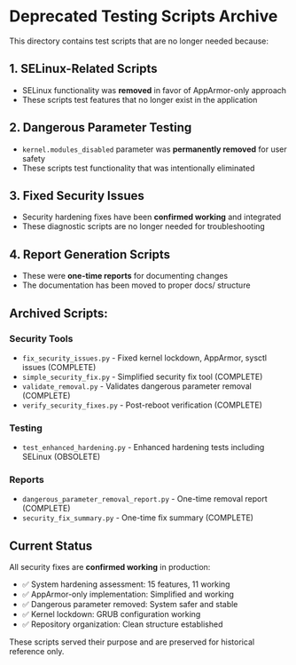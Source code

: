 # Deprecated Testing Scripts Archive

This directory contains test scripts that are no longer needed because:

## 1. **SELinux-Related Scripts**
- SELinux functionality was **removed** in favor of AppArmor-only approach
- These scripts test features that no longer exist in the application

## 2. **Dangerous Parameter Testing**
- `kernel.modules_disabled` parameter was **permanently removed** for user safety
- These scripts test functionality that was intentionally eliminated

## 3. **Fixed Security Issues**
- Security hardening fixes have been **confirmed working** and integrated
- These diagnostic scripts are no longer needed for troubleshooting

## 4. **Report Generation Scripts**
- These were **one-time reports** for documenting changes
- The documentation has been moved to proper docs/ structure

## Archived Scripts:

### Security Tools
- `fix_security_issues.py` - Fixed kernel lockdown, AppArmor, sysctl issues (COMPLETE)
- `simple_security_fix.py` - Simplified security fix tool (COMPLETE)
- `validate_removal.py` - Validates dangerous parameter removal (COMPLETE)
- `verify_security_fixes.py` - Post-reboot verification (COMPLETE)

### Testing
- `test_enhanced_hardening.py` - Enhanced hardening tests including SELinux (OBSOLETE)

### Reports
- `dangerous_parameter_removal_report.py` - One-time removal report (COMPLETE)
- `security_fix_summary.py` - One-time fix summary (COMPLETE)

## Current Status
All security fixes are **confirmed working** in production:
- ✅ System hardening assessment: 15 features, 11 working
- ✅ AppArmor-only implementation: Simplified and working
- ✅ Dangerous parameter removed: System safer and stable
- ✅ Kernel lockdown: GRUB configuration working
- ✅ Repository organization: Clean structure established

These scripts served their purpose and are preserved for historical reference only.

